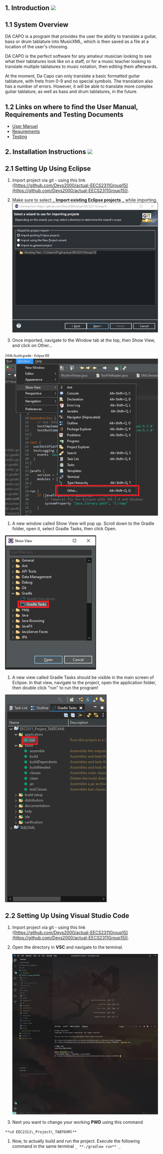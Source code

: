 ## 1. Introduction ![](RackMultipart20210301-4-1e8kmev_html_981da44633f54b92.gif)

## **1.1 System Overview**

DA CAPO is a program that provides the user the ability to translate a guitar, bass or drum tablature into MusicXML, which is then saved as a file at a location of the user&#39;s choosing.

DA CAPO is the perfect software for any amateur musician looking to see what their tablatures look like on a staff, or for a music teacher looking to translate multiple tablatures to music notation, then editing them afterwards.

At the moment, Da Capo can only translate a basic formatted guitar tablature, with frets from 0-9 and no special symbols. The translation also has a number of errors. However, it will be able to translate more complex guitar tablature, as well as bass and drum tablatures, in the future.

##
## **1.2 Links on where to find the User Manual, Requirements and Testing Documents**
- [User Manuel](https://docs.google.com/document/d/1IhHdD-Nd9ZIJpAWSL3IuWYTfuE3LoL_WjTELXTAvqtw/edit?usp=sharing)
- [Requirements](https://docs.google.com/document/d/1e6TOLw2BATm9XsG7jF8Gk9tFdCKltIL-go9Af51f5Sw/edit?usp=sharing)
- [Testing](https://docs.google.com/document/d/1OiztrqSeb4tApYALv-m1DQjSQHc3qtqlymFJoWkLy1M/edit?usp=sharing)


## 2. Installation Instructions ![](RackMultipart20210301-4-1e8kmev_html_981da44633f54b92.gif)

## **2.1 Setting Up Using Eclipse**

1. Import project via git - using this link ([https://github.com/Deys2000/actual-EECS2311Group15](https://github.com/Deys2000/actual-EECS2311Group15)).

1. Make sure to select _ **Import existing Eclipse projects** _ while importing. ![ImportAsEclpseProjexcts](importAs.png)
2. Once imported, navigate to the Window tab at the top, then Show View, and click on Other...

![windowToOther](windowToOther.png)

1. A new window called Show View will pop up. Scroll down to the Gradle folder, open it, select Gradle Tasks, then click Open.

![showViewToGradle](showViewToGradle.png)

1. A new view called Gradle Tasks should be visible in the main screen of Eclipse. In that view, navigate to the project, open the application folder, then double click &quot;run&quot; to run the program!

![buildToRunSmall](buildToRunSmall.png)

## **2.2 Setting Up Using Visual Studio Code**

1. Import project via git - using this link ([https://github.com/Deys2000/actual-EECS2311Group15](https://github.com/Deys2000/actual-EECS2311Group15)).

1. Open the directory in **VSC** and navigate to the terminal.

   ![vscTerminal](vscTerminal.PNG) 
2. Next you want to change your working **PWD** using this command

``**cd EEC2311\_Project\_TABTOXMl**``

1. Now, to actually build and run the project. Execute the following command in the same terminal ``_ **./gradlew run** _``
